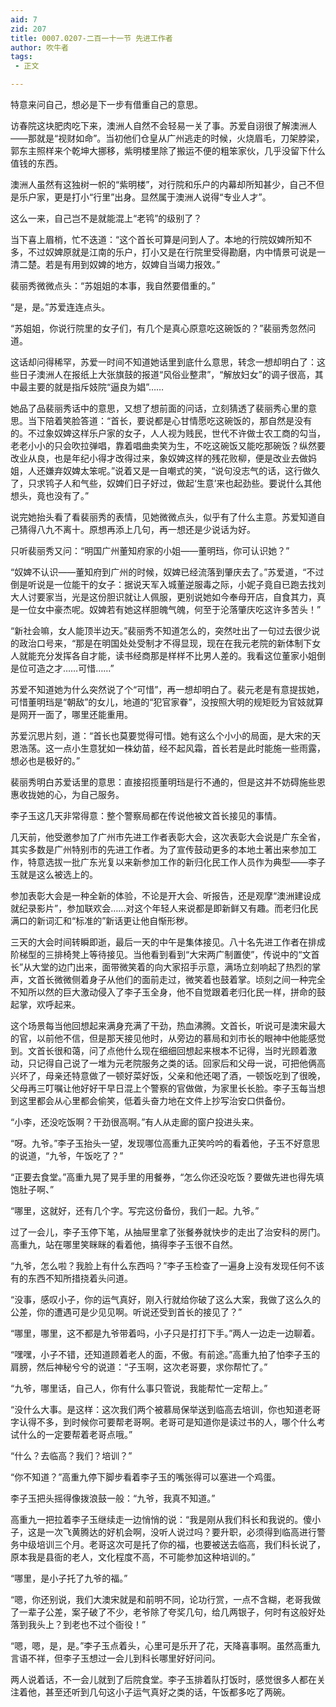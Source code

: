 ```yaml
---
aid: 7
zid: 207
title: 0007.0207-二百一十一节 先进工作者
author: 吹牛者
tags: 
 - 正文

---
```




特意来问自己，想必是下一步有借重自己的意思。

访春院这块肥肉吃下来，澳洲人自然不会轻易一关了事。苏爱自诩很了解澳洲人――那就是“视财如命”。当初他们仓皇从广州逃走的时候，火烧眉毛，刀架脖梁，郭东主照样来个乾坤大挪移，紫明楼里除了搬运不便的粗笨家伙，几乎没留下什么值钱的东西。

澳洲人虽然有这独树一帜的“紫明楼”，对行院和乐户的内幕却所知甚少，自己不但是乐户家，更是打小“行里”出身。显然属于澳洲人说得“专业人才”。

这么一来，自己岂不是就能混上“老鸨”的级别了？

当下喜上眉梢，忙不迭道：“这个首长可算是问到人了。本地的行院奴婢所知不多，不过奴婢原就是江南的乐户，打小又是在行院里受得勘磨，内中情景可说是一清二楚。若是有用到奴婢的地方，奴婢自当竭力报效。”

裴丽秀微微点头：“苏姐姐的本事，我自然要借重的。”

“是，是。”苏爱连连点头。

“苏姐姐，你说行院里的女子们，有几个是真心原意吃这碗饭的？”裴丽秀忽然问道。

这话却问得稀罕，苏爱一时间不知道她话里到底什么意思，转念一想却明白了：这些日子澳洲人在报纸上大张旗鼓的报道“风俗业整肃”，“解放妇女”的调子很高，其中最主要的就是指斥妓院“逼良为娼”……

她品了品裴丽秀话中的意思，又想了想前面的问话，立刻猜透了裴丽秀心里的意思。当下陪着笑脸答道：“首长，要说都是心甘情愿吃这碗饭的，那自然是没有的。不过象奴婢这样乐户家的女子，人人视为贱民，世代不许做士农工商的勾当，老老小小的只会吹拉弹唱，靠着唱曲卖笑为生，不吃这碗饭又能吃那碗饭？纵然要改业从良，也是年纪小得才改得过来，象奴婢这样的残花败柳，便是改业去做妈姐，人还嫌弃奴婢太笨呢。”说着又是一自嘲式的笑，“说句没志气的话，这行做久了，只求鸨子人和气些，奴婢们日子好过，做起‘生意’来也起劲些。要说什么其他想头，竟也没有了。”

说完她抬头看了看裴丽秀的表情，见她微微点头，似乎有了什么主意。苏爱知道自己猜得八九不离十。原想再添上几句，再一想还是少说话为好。

只听裴丽秀又问：“明国广州董知府家的小姐――董明珰，你可认识她？”

“奴婢不认识――董知府到广州的时候，奴婢已经流落到肇庆去了。”苏爱道，“不过倒是听说是一位能干的女子：据说天军入城董逆服毒之际，小妮子竟自已跑去找刘大人讨要家当，光是这份胆识就让人佩服，更别说她如今奉母开店，自食其力，真是一位女中豪杰呢。奴婢若有她这样胆魄气魄，何至于沦落肇庆吃这许多苦头！”

“新社会嘛，女人能顶半边天。”裴丽秀不知道怎么的，突然吐出了一句过去很少说的政治口号来，“那是在明国处处受制才不得显现，现在在我元老院的新体制下女人就能充分发挥各自才能，读书经商那是样样不比男人差的。我看这位董家小姐倒是位可造之才……可惜……”

苏爱不知道她为什么突然说了个“可惜”，再一想却明白了。裴元老是有意提拔她，可惜董明珰是“朝敌”的女儿，地道的“犯官家眷”，没按照大明的规矩贬为官妓就算是网开一面了，哪里还能重用。

苏爱沉思片刻，道：“首长也莫要觉得可惜。她有这么个小小的局面，是大宋的天恩浩荡。这一点小生意犹如一株幼苗，经不起风霜，首长若是此时能施一些雨露，想必也是极好的。”

裴丽秀明白苏爱话里的意思：直接招揽董明珰是行不通的，但是这并不妨碍施些恩惠收拢她的心，为自己服务。

李子玉这几天非常得意：整个警察局都在传说他被文首长接见的事情。

几天前，他受邀参加了广州市先进工作者表彰大会，这次表彰大会说是广东全省，其实多数是广州特别市的先进工作者。为了宣传鼓动更多的本地土著出来参加工作，特意选拔一批广东光复以来新参加工作的新归化民工作人员作为典型――李子玉就是这么被选上的。

参加表彰大会是一种全新的体验，不论是开大会、听报告，还是观摩“澳洲建设成就纪录影片”，参加联欢会……对这个年轻人来说都是即新鲜又有趣。而老归化民满口的新词汇和“标准的”新话更让他自惭形秽。

三天的大会时间转瞬即逝，最后一天的中午是集体接见。八十名先进工作者在排成阶梯型的三排椅凳上等待接见。当他看到看到“大宋两广制置使”，传说中的“文首长”从大堂的边门出来，面带微笑着的向大家招手示意，满场立刻响起了热烈的掌声，文首长微微侧着身子从他们的面前走过，微笑着也鼓着掌。顷刻之间一种完全不知所以然的巨大激动侵入了李子玉全身，他不自觉跟着老归化民一样，拼命的鼓起掌，欢呼起来。

这个场景每当他回想起来满身充满了干劲，热血沸腾。文首长，听说可是澳宋最大的官，以前他不信，但是那天接见他时，从旁边的慕局和刘市长的眼神中他能感觉到。文首长很和蔼，问了点他什么现在细细回想起来根本不记得，当时光顾着激动，只记得自己说了一堆为元老院服务之类的话。回家后和父母一说，可把他俩高兴坏了，母亲还特意做了一顿好菜好饭，父亲和他还喝了酒，一顿饭吃到了很晚，父母再三叮嘱让他好好干早日混上个警察的官做做，为家里长长脸。李子玉每当想到这里都会从心里都会偷笑，低着头奋力地在文件上抄写治安口供备份。

“小李，还没吃饭啊？干劲很高啊。”有人从走廊的窗户投进头来。

“呀。九爷。”李子玉抬头一望，发现哪位高重九正笑吟吟的看着他，子玉不好意思的说道，“九爷，午饭吃了？”

“正要去食堂。”高重九晃了晃手里的用餐券，“怎么你还没吃饭？要做先进也得先填饱肚子啊、”

“哪里，这就好，还有几个字。写完这份备份，我们一起。九爷。”

过了一会儿，李子玉停下笔，从抽屉里拿了张餐券就快步的走出了治安科的房门。高重九，站在哪里笑眯眯的看着他，搞得李子玉很不自然。

“九爷，怎么啦？我脸上有什么东西吗？”李子玉检查了一遍身上没有发现任何不该有的东西不知所措挠着头问道。

“没事，感叹小子，你的运气真好，刚入行就给你破了这么大案，我做了这么久的公差，你的遭遇可是少见见啊。听说还受到首长的接见了？”

“哪里，哪里，这不都是九爷带着吗，小子只是打打下手。”两人一边走一边聊着。

“嘿嘿，小子不错，还知道顾着老人的面，不傲。有前途。”高重九拍了怕李子玉的肩膀，然后神秘兮兮的说道：“子玉啊，这次老哥要，求你帮忙了。”

“九爷，哪里话，自己人，你有什么事只管说，我能帮忙一定帮上。”

“没什么大事。是这样：这次我们两个被慕局保举送到临高去培训，你也知道老哥字认得不多，到时候你可要帮老哥啊。老哥可是知道你是读过书的人，哪个什么考试什么的一定要帮着老哥点哦。”

“什么？去临高？我们？培训？”

“你不知道？”高重九停下脚步看着李子玉的嘴张得可以塞进一个鸡蛋。

李子玉把头摇得像拨浪鼓一般：“九爷，我真不知道。”

高重九一把拉着李子玉继续走一边悄悄的说：“我是刚从我们科长和我说的。傻小子，这是一次飞黄腾达的好机会啊，没听人说过吗？要升职，必须得到临高进行警务中级培训三个月。老哥这次可是托了你的福，也要被送去临高，我们科长说了，原本我是县衙的老人，文化程度不高，不可能参加这种培训的。”

“哪里，是小子托了九爷的福。”

“嗯，你还别说，我们大澳宋就是和前明不同，论功行赏，一点不含糊，老哥我做了一辈子公差，案子破了不少，老爷除了夸奖几句，给几两银子，何时有这般好处落到我头上？到老也不过个衙役！”

“嗯，嗯，是，是。”李子玉点着头，心里可是乐开了花，天降喜事啊。虽然高重九言语不祥，但李子玉想过一会儿到科长哪里好好问问。

两人说着话，不一会儿就到了后院食堂。李子玉排着队打饭时，感觉很多人都在关注着他，甚至还听到几句这小子运气真好之类的话，午饭都多吃了两碗。



